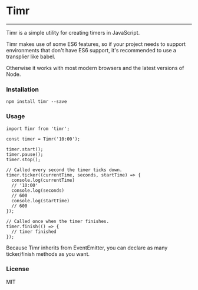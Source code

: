 # Timr
---
Timr is a simple utility for creating timers in JavaScript.

Timr makes use of some ES6 features, so if your project needs to support environments that don't have ES6 support, it's recommended to use a transplier like babel.

Otherwise it works with most modern browsers and the latest versions of Node.
### Installation
```
npm install timr --save
```
### Usage
```
import Timr from 'timr';

const timer = Timr('10:00');

timer.start();
timer.pause();
timer.stop();

// Called every second the timer ticks down.
timer.ticker((currentTime, seconds, startTime) => {
  console.log(currentTime)
  // '10:00'
  console.log(seconds)
  // 600
  console.log(startTime)
  // 600
});

// Called once when the timer finishes.
timer.finish(() => {
  // timer finished
});
```
Because Timr inherits from EventEmitter, you can declare as many ticker/finish methods as you want.

### License
MIT
